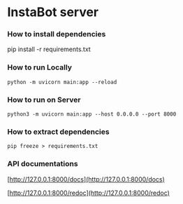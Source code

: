 # InstaBot server

### How to install dependencies

pip install -r requirements.txt

### How to run Locally
```python -m uvicorn main:app --reload```

### How to run on Server
```python3 -m uvicorn main:app --host 0.0.0.0 --port 8000```

### How to extract dependencies

```pip freeze > requirements.txt```

### API documentations

[http://127.0.0.1:8000/docs](http://127.0.0.1:8000/docs)

[http://127.0.0.1:8000/redoc](http://127.0.0.1:8000/redoc)
